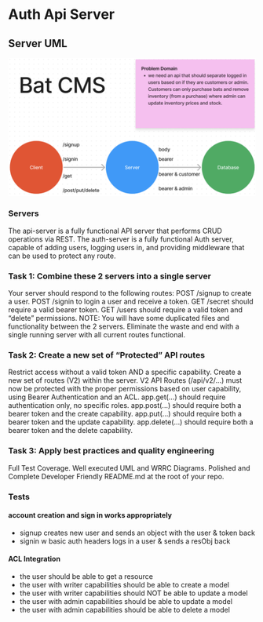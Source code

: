 # Auth Api Server

## Server UML

<img src='uml.png'>

### Servers

The api-server is a fully functional API server that performs CRUD operations via REST.
The auth-server is a fully functional Auth server, capable of adding users, logging users in, and providing middleware that can be used to protect any route.

### Task 1: Combine these 2 servers into a single server

Your server should respond to the following routes:
POST /signup to create a user.
POST /signin to login a user and receive a token.
GET /secret should require a valid bearer token.
GET /users should require a valid token and “delete” permissions.
NOTE: You will have some duplicated files and functionality between the 2 servers. Eliminate the waste and end with a single running server with all current routes functional.

### Task 2: Create a new set of “Protected” API routes

Restrict access without a valid token AND a specific capability.
Create a new set of routes (V2) within the server.
V2 API Routes (/api/v2/...) must now be protected with the proper permissions based on user capability, using Bearer Authentication and an ACL.
app.get(...) should require authentication only, no specific roles.
app.post(...) should require both a bearer token and the create capability.
app.put(...) should require both a bearer token and the update capability.
app.delete(...) should require both a bearer token and the delete capability.

### Task 3: Apply best practices and quality engineering

Full Test Coverage.
Well executed UML and WRRC Diagrams.
Polished and Complete Developer Friendly README.md at the root of your repo.

### Tests

#### account creation and sign in works appropriately

- signup creates new user and sends an object with the user & token back
- signin w basic auth headers logs in a user & sends a resObj back

#### ACL Integration

- the user should be able to get a resource
- the user with writer capabilities should be able to create a model
- the user with writer capabilities should NOT be able to update a model
- the user with admin capabilities should be able to update a model
- the user with admin capabilities should be able to delete a model
